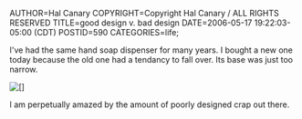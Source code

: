 AUTHOR=Hal Canary
COPYRIGHT=Copyright Hal Canary / ALL RIGHTS RESERVED
TITLE=good design v. bad design
DATE=2006-05-17 19:22:03-05:00 (CDT)
POSTID=590
CATEGORIES=life;

I've had the same hand soap dispenser for many years. I bought a new one today because the old one had a tendancy to fall over. Its base was just too narrow.

![[]](https://halcanary.org/images/2006-05-17-soap-design.jpg)

I am perpetually amazed by the amount of poorly designed crap out there.
